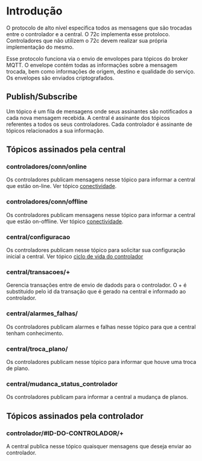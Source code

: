 # Introdução
O protocolo de alto nível especifica todos as mensagens que são trocadas entre o controlador e a central. O 72c implementa esse protoloco. Controladores que não utilizem o 72c devem realizar sua própria implementação do mesmo.

Esse protocolo funciona via o envio de envolopes para tópicos do broker MQTT. O envelope contém todas as informações sobre a mensagem trocada, bem como informações de origem, destino e qualidade do serviço. Os envelopes são enviados criptografados.

## Publish/Subscribe
Um tópico é um fila de mensagens onde seus assinantes são notificados a cada nova mensagem recebida. A central é assinante dos tópicos referentes a todos os seus controladores. Cada controlador é assinante de tópicos relacionados a sua informação.

## Tópicos assinados pela central

### controladores/conn/online
Os controladores publicam mensagens nesse tópico para informar a central que estão on-line. Ver tópico [conectividade](/protocolos/alto_nivel/conectividade).

### controladores/conn/offline
Os controladores publicam mensagens nesse tópico para informar a central que estão on-offline. Ver tópico [conectividade](/protocolos/alto_nivel/conectividade).

### central/configuracao
Os controladores publicam nesse tópico para solicitar sua configuração inicial a central. Ver tópico [ciclo de vida do controlador](/protocolos/alto_nivel/ciclo_vida/)


### central/transacoes/+
Gerencia transações entre de envio de dadods para o controlador. O + é substituido pelo id da transação que é gerado na central e informado ao controlador.

### central/alarmes_falhas/
Os controladores publicam alarmes e falhas nesse tópico para que a central tenham conhecimento.

### central/troca_plano/
Os controladores publicam nesse tópico para informar que houve uma troca de plano.


### central/mudanca_status_controlador
Os controladores publicam para informar a central a mudança de planos.


## Tópicos assinados pela controlador

### controlador/#ID-DO-CONTROLADOR/+
A central publica nesse tópico quaisquer mensagens que deseja enviar ao controlador.




  